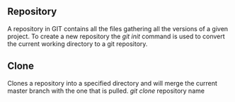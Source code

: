## Repository
A repository in GIT contains all the files gathering all the versions of a given project.
To create a new repository the *git init* command is used to convert the current working directory to a git repository.

## Clone 
Clones a repository into a specified directory and will merge the current master branch with the one that is pulled. 
*git clone* repository name
